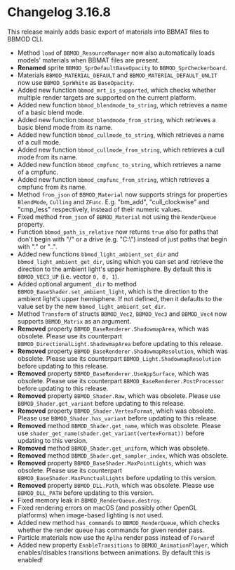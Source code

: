 # Changelog 3.16.8
This release mainly adds basic export of materials into BBMAT files to BBMOD CLI.

* Method `load` of `BBMOD_ResourceManager` now also automatically loads models' materials when BBMAT files are present.
* **Renamed** sprite `BBMOD_SprDefaultBaseOpacity` to `BBMOD_SprCheckerboard`.
* Materials `BBMOD_MATERIAL_DEFAULT` and `BBMOD_MATERIAL_DEFAULT_UNLIT` now use `BBMOD_SprWhite` as `BaseOpacity`.
* Added new function `bbmod_mrt_is_supported`, which checks whether multiple render targets are supported on the current platform.
* Added new function `bbmod_blendmode_to_string`, which retrieves a name of a basic blend mode.
* Added new function `bbmod_blendmode_from_string`, which retrieves a basic blend mode from its name.
* Added new function `bbmod_cullmode_to_string`, which retrieves a name of a cull mode.
* Added new function `bbmod_cullmode_from_string`, which retrieves a cull mode from its name.
* Added new function `bbmod_cmpfunc_to_string`, which retrieves a name of a cmpfunc.
* Added new function `bbmod_cmpfunc_from_string`, which retrieves a cmpfunc from its name.
* Method `from_json` of `BBMOD_Material` now supports strings for properties `BlendMode`, `Culling` and `ZFunc`. E.g. "bm_add", "cull_clockwise" and "cmp_less" respectively, instead of their numeric values.
* Fixed method `from_json` of `BBMOD_Material` not using the `RenderQueue` property.
* Function `bbmod_path_is_relative` now returns `true` also for paths that don't begin with "/" or a drive (e.g. "C:\\") instead of just paths that begin with "." or "..".
* Added new functions `bbmod_light_ambient_set_dir` and `bbmod_light_ambient_get_dir`, using which you can set and retrieve the direction to the ambient light's upper hemisphere. By default this is `BBMOD_VEC3_UP` (i.e. vector `0, 0, 1`).
* Added optional argument `_dir` to method `BBMOD_BaseShader.set_ambient_light`, which is the direction to the ambient light's upper hemisphere. If not defined, then it defaults to the value set by the new `bbmod_light_ambient_set_dir`.
* Method `Transform` of structs `BBMOD_Vec2`, `BBMOD_Vec3` and `BBMOD_Vec4` now supports `BBMOD_Matrix` as an argument.
* **Removed** property `BBMOD_BaseRenderer.ShadowmapArea`, which was obsolete. Please use its counterpart `BBMOD_DirectionalLight.ShadowmapArea` before updating to this release.
* **Removed** property `BBMOD_BaseRenderer.ShadowmapResolution`, which was obsolete. Please use its counterpart `BBMOD_Light.ShadowmapResolution` before updating to this release.
* **Removed** property `BBMOD_BaseRenderer.UseAppSurface`, which was obsolete. Please use its counterpart `BBMOD_BaseRenderer.PostProcessor` before updating to this release.
* **Removed** property `BBMOD_Shader.Raw`, which was obsolete. Please use `BBMOD_Shader.get_variant` before updating to this release.
* **Removed** property `BBMOD_Shader.VertexFormat`, which was obsolete. Please use `BBMOD_Shader.has_variant` before updating to this release.
* **Removed** method `BBMOD_Shader.get_name`, which was obsolete. Please use `shader_get_name(shader.get_variant(vertexFormat))` before updating to this version.
* **Removed** method `BBMOD_Shader.get_uniform`, which was obsolete.
* **Removed** method `BBMOD_Shader.get_sampler_index`, which was obsolete.
* **Removed** property `BBMOD_BaseShader.MaxPointLights`, which was obsolete. Please use its counterpart `BBMOD_BaseShader.MaxPunctualLights` before updating to this version.
* **Removed** property `BBMOD_DLL.Path`, which was obsolete. Please use `BBMOD_DLL_PATH` before updating to this version.
* Fixed memory leak in `BBMOD_RenderQueue.destroy`.
* Fixed rendering errors on macOS (and possibly other OpenGL platforms) when image-based lighting is not used.
* Added new method `has_commands` to `BBMOD_RenderQueue`, which checks whether the render queue has commands for given render pass.
* Particle materials now use the `Aplha` render pass instead of `Forward`!
* Added new property `EnableTransitions` to `BBMOD_AnimationPlayer`, which enables/disables transitions between animations. By default this is enabled!
